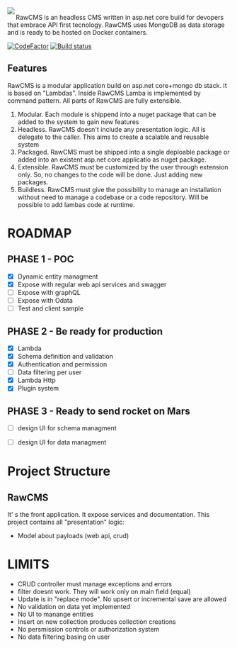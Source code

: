 <img align="left"  src="https://github.com/arduosoft/RawCMS/blob/develop/asset/logo_horizzontal.png?raw=true">

RawCMS is an headless CMS written in asp.net core build for devopers that embrace API first tecnology. RawCMS uses MongoDB as data storage and is ready to be hosted on Docker containers.

[![CodeFactor](https://www.codefactor.io/repository/github/arduosoft/rawcms/badge?style=flat-square)](https://www.codefactor.io/repository/github/arduosoft/rawcms/)
[![Build status](https://ci.appveyor.com/api/projects/status/65b7mnf0bop393u7/branch/develop?svg=true)](https://ci.appveyor.com/project/z3le/rawcms/branch/develop)



## Features

RawCMS is a modular application build on asp.net core+mongo db stack. It is based on "Lambdas". Inside RawCMS Lamba is implemented by command pattern. All parts of RawCMS are fully extensible.

1. Modular. Each module is shippend into a nuget package that can be added to the system to gain new features
2. Headless. RawCMS doesn't include any presentation logic. All is delegate to the caller. This aims to create a scalable and reusable system
3. Packaged. RawCMS must be shipped into a single deploable package or added into an existent asp.net core applicatio as nuget package.
4. Extensible. RawCMS must be customized by the user through extension only. So, no changes to the code will be done. Just adding new packages.
5. Buildless. RawCMS must give the possibility to manage an installation without need to manage a codebase or a code repository. Will be possible to add lambas code at runtime.


# ROADMAP

## PHASE 1 - POC

- [x] Dynamic entity managment
- [x] Expose with regular web api services and swagger
- [ ] Expose with graphQL
- [ ] Expose with Odata
- [ ] Test and client sample

## PHASE 2 - Be ready for production
- [x] Lambda
- [x] Schema definition and validation
- [x] Authentication and permission
- [ ] Data filtering per user
- [x] Lambda Http
- [x] Plugin system

## PHASE 3 - Ready to send rocket on Mars
- [ ] design UI for schema managment
- [ ] design UI for data managment


# Project Structure

## RawCMS
It' s the front application. It expose services and documentation. This project contains all "presentation" logic:
- Model about payloads (web api, crud)


# LIMITS
- CRUD controller must manage exceptions and errors
- filter doesnt work. They will work only on main field (equal)
- Update is in "replace mode". No upsert or incremental save are allowed
- No validation on data yet implemented
- No UI to manange entities
- Insert on new collection produces collection creations 
- No persmission controls or authorization system
- No data filtering basing on user
